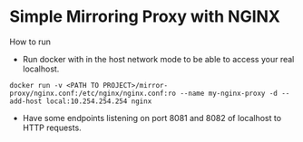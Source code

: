 # Simple Mirroring Proxy with NGINX

How to run

* Run docker with in the host network mode to be able to access your real localhost.

```shell script
docker run -v <PATH TO PROJECT>/mirror-proxy/nginx.conf:/etc/nginx/nginx.conf:ro --name my-nginx-proxy -d --add-host local:10.254.254.254 nginx 
```

* Have some endpoints listening on port 8081 and 8082 of localhost to HTTP requests.